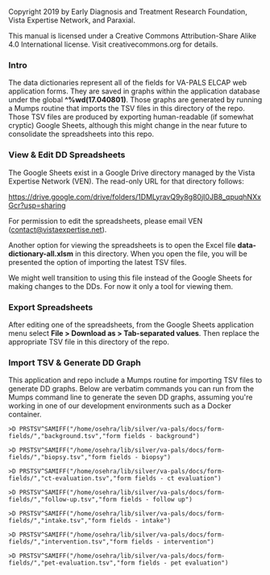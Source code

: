 Copyright 2019 by Early Diagnosis and Treatment Research Foundation, Vista Expertise Network, and Paraxial.

This manual is licensed under a Creative Commons Attribution-Share Alike 4.0 International license. Visit creativecommons.org for details.

### Intro

The data dictionaries represent all of the fields for VA-PALS ELCAP web application forms. They are saved in graphs within the application database under the global **^%wd(17.040801)**. Those graphs are generated by running a Mumps routine that imports the TSV files in this directory of the repo. Those TSV files are produced by exporting human-readable (if somewhat cryptic) Google Sheets, although this might change in the near future to consolidate the spreadsheets into this repo.

### View & Edit DD Spreadsheets

The Google Sheets exist in a Google Drive directory managed by the Vista Expertise Network (VEN). The read-only URL for that directory follows:

<https://drive.google.com/drive/folders/1DMLyravQ9y8g80jI0JB8_qpuqhNXxGcr?usp=sharing>

For permission to edit the spreadsheets, please email VEN (contact@vistaexpertise.net).

Another option for viewing the spreadsheets is to open the Excel file **data-dictionary-all.xlsm** in this directory. When you open the file, you will be presented the option of importing the latest TSV files.

We might well transition to using this file instead of the Google Sheets for making changes to the DDs. For now it only a tool for viewing them.

### Export Spreadsheets

After editing one of the spreadsheets, from the Google Sheets application menu select **File > Download as > Tab-separated values**. Then replace the appropriate TSV file in this directory of the repo.

### Import TSV & Generate DD Graph

This application and repo include a Mumps routine for importing TSV files to generate DD graphs. Below are verbatim commands you can run from the Mumps command line to generate the seven DD graphs, assuming you're working in one of our development environments such as a Docker container.

`>D PRSTSV^SAMIFF("/home/osehra/lib/silver/va-pals/docs/form-fields/","background.tsv","form fields - background")`

`>D PRSTSV^SAMIFF("/home/osehra/lib/silver/va-pals/docs/form-fields/","biopsy.tsv","form fields - biopsy")`

`>D PRSTSV^SAMIFF("/home/osehra/lib/silver/va-pals/docs/form-fields/","ct-evaluation.tsv","form fields - ct evaluation")`

`>D PRSTSV^SAMIFF("/home/osehra/lib/silver/va-pals/docs/form-fields/","follow-up.tsv","form fields - follow up")`

`>D PRSTSV^SAMIFF("/home/osehra/lib/silver/va-pals/docs/form-fields/","intake.tsv","form fields - intake")`

`>D PRSTSV^SAMIFF("/home/osehra/lib/silver/va-pals/docs/form-fields/","intervention.tsv","form fields - intervention")`

`>D PRSTSV^SAMIFF("/home/osehra/lib/silver/va-pals/docs/form-fields/","pet-evaluation.tsv","form fields - pet evaluation")`




